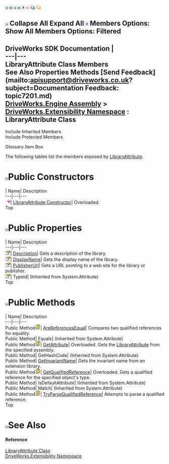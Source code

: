 ![](dotnetimages/collapse.gif) ![](dotnetimages/expand.gif) ![](dotnetimages/collapse.gif) ![](dotnetimages/expand.gif) ![](dotnetimages/drpdown.gif) ![](dotnetimages/drpdown_orange.gif) ![](dotnetimages/copycode.gif) ![](dotnetimages/copycodeHighlight.gif)

![](dotnetimages/collapse.gif) Collapse All Expand All ![](dotnetimages/drpdown.gif) Members Options: Show All  Members Options: Filtered   
---  
DriveWorks SDK Documentation  |   
---|---  
LibraryAttribute Class Members   
See Also Properties Methods [Send Feedback](mailto:apisupport@driveworks.co.uk?subject=Documentation Feedback: topic7201.md)  
[DriveWorks.Engine Assembly](topic2156.md) > [DriveWorks.Extensibility Namespace](topic7150.md) : LibraryAttribute Class  
---  
  
Include Inherited Members    
Include Protected Members  


Glossary Item Box

The following tables list the members exposed by [LibraryAttribute](topic7201.md).

# ![](dotnetimages/collapse.gif)Public Constructors

| Name| Description  
---|---|---  
![Public Constructor](dotnetimages/publicConstructor.gif)| [LibraryAttribute Constructor](topic7207.md)| Overloaded.   
Top

# ![](dotnetimages/collapse.gif)Public Properties

| Name| Description  
---|---|---  
![Public Property](dotnetimages/publicProperty.gif)| [Description](topic7222.md)| Gets a description of the library.   
![Public Property](dotnetimages/publicProperty.gif)| [DisplayName](topic7223.md)| Gets the display name of the library.   
![Public Property](dotnetimages/publicProperty.gif)| [PublisherUrl](topic7224.md)| Gets a URL pointing to a web site for the library or publisher.   
![Public Property](dotnetimages/publicProperty.gif)| TypeId|  (Inherited from System.Attribute)  
Top

# ![](dotnetimages/collapse.gif)Public Methods

| Name| Description  
---|---|---  
Public Method![static \(Shared in Visual Basic\)](dotnetimages/static.gif)| [AreReferencesEqual](topic7213.md)| Compares two qualified references for equality.   
Public Method| Equals|  (Inherited from System.Attribute)  
Public Method![static \(Shared in Visual Basic\)](dotnetimages/static.gif)| [GetAttribute](topic7214.md)| Overloaded. Gets the [LibraryAttribute](topic7201.md) from the specified assembly.   
Public Method| GetHashCode|  (Inherited from System.Attribute)  
Public Method| [GetInvariantName](topic7217.md)| Gets the invariant name from an extension library.   
Public Method![static \(Shared in Visual Basic\)](dotnetimages/static.gif)| [GetQualifiedReference](topic7218.md)| Overloaded. Gets a qualified reference for the specified object's type.   
Public Method| IsDefaultAttribute|  (Inherited from System.Attribute)  
Public Method| Match|  (Inherited from System.Attribute)  
Public Method![static \(Shared in Visual Basic\)](dotnetimages/static.gif)| [TryParseQualifiedReference](topic7221.md)| Attempts to parse a qualified reference.   
Top

# ![](dotnetimages/collapse.gif)See Also

#### Reference

[LibraryAttribute Class](topic7201.md)   
[DriveWorks.Extensibility Namespace](topic7150.md)


